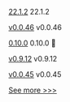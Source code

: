 
[22.1.2](https://github.com/hyperledger/besu/releases/tag/22.1.2) 22.1.2

[v0.0.46](https://github.com/hyperledger/firefly-cli/releases/tag/v0.0.46) v0.0.46

[0.10.0](https://github.com/hyperledger-labs/business-partner-agent/releases/tag/0.10.0) 0.10.0 🌈

[v0.9.12](https://github.com/hyperledger/firefly-fabconnect/releases/tag/v0.9.12) v0.9.12

[v0.0.45](https://github.com/hyperledger/firefly-cli/releases/tag/v0.0.45) v0.0.45


[See more >>>](https://start-here.hyperledger.org/releases)
